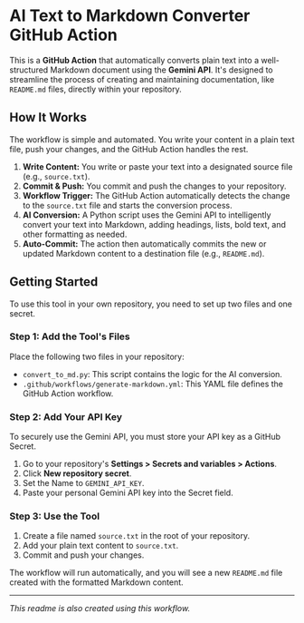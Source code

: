 # AI Text to Markdown Converter GitHub Action

This is a **GitHub Action** that automatically converts plain text into a well-structured Markdown document using the **Gemini API**. It's designed to streamline the process of creating and maintaining documentation, like `README.md` files, directly within your repository.

## How It Works

The workflow is simple and automated. You write your content in a plain text file, push your changes, and the GitHub Action handles the rest.

1.  **Write Content:** You write or paste your text into a designated source file (e.g., `source.txt`).
2.  **Commit & Push:** You commit and push the changes to your repository.
3.  **Workflow Trigger:** The GitHub Action automatically detects the change to the `source.txt` file and starts the conversion process.
4.  **AI Conversion:** A Python script uses the Gemini API to intelligently convert your text into Markdown, adding headings, lists, bold text, and other formatting as needed.
5.  **Auto-Commit:** The action then automatically commits the new or updated Markdown content to a destination file (e.g., `README.md`).

## Getting Started

To use this tool in your own repository, you need to set up two files and one secret.

### Step 1: Add the Tool's Files

Place the following two files in your repository:

*   `convert_to_md.py`: This script contains the logic for the AI conversion.
*   `.github/workflows/generate-markdown.yml`: This YAML file defines the GitHub Action workflow.

### Step 2: Add Your API Key

To securely use the Gemini API, you must store your API key as a GitHub Secret.

1.  Go to your repository's **Settings > Secrets and variables > Actions**.
2.  Click **New repository secret**.
3.  Set the Name to `GEMINI_API_KEY`.
4.  Paste your personal Gemini API key into the Secret field.

### Step 3: Use the Tool

1.  Create a file named `source.txt` in the root of your repository.
2.  Add your plain text content to `source.txt`.
3.  Commit and push your changes.

The workflow will run automatically, and you will see a new `README.md` file created with the formatted Markdown content.

---

*This readme is also created using this workflow.*